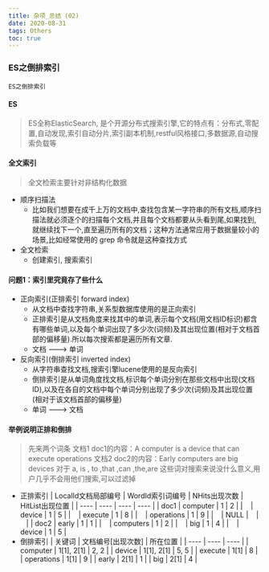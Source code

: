 ```yaml
---
title: 杂项_总结 (02)
date: 2020-08-31
tags: Others
toc: true
---
```


### ES之倒排索引
    ES之倒排索引

<!-- more -->

#### ES
> ES全称ElasticSearch, 是个开源分布式搜索引擎,它的特点有：分布式,零配置,自动发现,索引自动分片,索引副本机制,restful风格接口,多数据源,自动搜索负载等

#### 全文索引
> 全文检索主要针对非结构化数据
- 顺序扫描法
    * 比如我们想要在成千上万的文档中,查找包含某一字符串的所有文档,顺序扫描法就必须逐个的扫描每个文档,并且每个文档都要从头看到尾,如果找到,就继续找下一个,直至遍历所有的文档；这种方法通常应用于数据量较小的场景,比如经常使用的 grep 命令就是这种查找方式
- 全文检索
    * 创建索引, 搜索索引

#### 问题1：索引里究竟存了些什么
- 正向索引(正排索引 forward index)
    * 从文档中查找字符串,关系型数据库使用的是正向索引
    * 正排索引是从文档角度来找其中的单词,表示每个文档(用文档ID标识)都含有哪些单词,以及每个单词出现了多少次(词频)及其出现位置(相对于文档首部的偏移量).所以每次搜索都是遍历所有文章.
    * 文档 ---> 单词
- 反向索引(倒排索引 inverted index)
    * 从字符串查找文档,搜索引擎lucene使用的是反向索引
    * 倒排索引是从单词角度找文档,标识每个单词分别在那些文档中出现(文档ID),以及在各自的文档中每个单词分别出现了多少次(词频)及其出现位置(相对于该文档首部的偏移量)
    * 单词 ---> 文档

#### 举例说明正排和倒排
> 先来两个词条
文档1 doc1的内容：A computer is a device that can execute operations
文档2 doc2的内容：Early computers are big devices
对于 a, is , to ,that ,can ,the,are 这些词对搜索来说没什么意义,用户几乎不会用他们搜索,可以过滤掉
- 正排索引
|   LocalId文档局部编号  |   WordId索引词编号   |   NHits出现次数   |   HitList出现位置   |
|  ----  | ----  | ----  | ----  |
| doc1  | computer | 1 | 2 |
| &nbsp;&nbsp;  | device  | 1  | 5 |
| &nbsp;&nbsp;  | execute  | 1  | 8 |
| &nbsp;&nbsp;  | operations  | 1  | 9 |
| &nbsp;&nbsp;  | NULL  | &nbsp;&nbsp;  | &nbsp;&nbsp; |
| doc2  | early | 1 | 1 |
| &nbsp;&nbsp;  | computers  | 1  | 2 |
| &nbsp;&nbsp;  | big  | 1  | 4 |
| &nbsp;&nbsp;  | device  | 1  | 5 |
- 倒排索引
|   关键词  |   文档编号\[出现次数]   |   所在位置   |
|  ----  | ----  | ----  |
| computer  | 1\[1], 2\[1]  | 2, 2 |
| device  | 1\[1], 2\[1] | 5, 5 |
| execute  | 1\[1] | 8 |
| operations  | 1\[1] | 9 |
| early  | 2\[1] | 1 |
| big  | 2\[1] | 4 |


